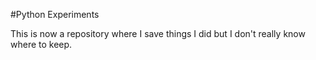 #Python Experiments

This is now a repository where I save things I did but I don't really know where to keep.

